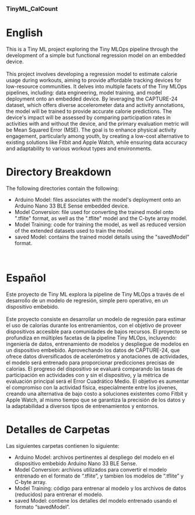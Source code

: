 ### TinyML_CalCount
# English
This is a Tiny ML project exploring the Tiny MLOps pipeline through the development of a simple but functional regression model on an embedded device.
</br></br>
This project involves developing a regression model to estimate calorie usage during workouts, aiming to provide affordable tracking devices for low-resource communities. It delves into multiple facets of the Tiny MLOps pipelines, including: data engineering, model training, and model deployment onto an embedded device. By leveraging the CAPTURE-24 dataset, which offers diverse accelerometer data and activity annotations, the model will be trained to provide accurate calorie predictions. The device's impact will be assessed by comparing participation rates in activities with and without the device, and the primary evaluation metric will be Mean Squared Error (MSE). The goal is to enhance physical activity engagement, particularly among youth, by creating a low-cost alternative to existing solutions like Fitbit and Apple Watch, while ensuring data accuracy and adaptability to various workout types and environments.

# Directory Breakdown
The following directories contain the following:
<ul>
  <li>Arduino Model: files associates with the model's deployment onto an Arduino Nano 33 BLE Sense embedded device.</li>
  <li>Model Conversion: file used for converting the trained model onto ".tflite" format, as well as the ".tflite" model and the C-byte array model.</li>
  <li>Model Training: code for training the model, as well as reduced version of the extended datasets used to train the model. </li>
  <li>saved Model: contains the trained model details using the "savedModel" format.</li>
</ul>

</br>

# Español
Este proyecto de Tiny ML explora la pipeline de Tiny MLOps a través de el desarrollo de un modelo de regresión, simple pero operativo, en un dispositivo embebido. 
</br></br>
Este proyecto consiste en desarrollar un modelo de regresión para estimar el uso de calorías durante los entrenamientos, con el objetivo de proveer dispositivos accesible para comunidades de bajos recursos. El proyecto se profundiza en múltiples facetas de la pipeline Tiny MLOps, incluyendo: ingeniería de datos, entrenamiento de modelos y despliegue de modelos en un dispositivo embebido. Aprovechando los datos de CAPTURE-24, que ofrece datos diversificados de acelerómetros y anotaciones de actividades, el modelo será entrenado para proporcionar predicciones precisas de calorías. El progreso del dispositivo se evaluará comparando las tasas de participación en actividades con y sin el dispositivo, y la métrica de evaluación principal será el Error Cuadrático Medio. El objetivo es aumentar el compromiso con la actividad física, especialmente entre los jóvenes, creando una alternativa de bajo costo a soluciones existentes como Fitbit y Apple Watch, al mismo tiempo que se garantiza la precisión de los datos y la adaptabilidad a diversos tipos de entrenamientos y entornos.

# Detalles de Carpetas
Las siguientes carpetas contienen lo siguiente: 
<ul>
  <li>Arduino Model: archivos pertinentes al despliego del modelo en el dispositivo embebido Arduino Nano 33 BLE Sense.</li>
  <li>Model Conversion: archivos utilizados para convertir el modelo entrenado en el formato de “.tflite”, y tambien los modelos de “.tflite” y C-byte array.</li>
  <li>Model Training: código para entrenar al modelo y los archivos de datos (reducidos) para entrenar el modelo.</li>
  <li>saved Model: contiene los detalles del modelo entrenado usando el formato “savedModel”.</li>
</ul>
